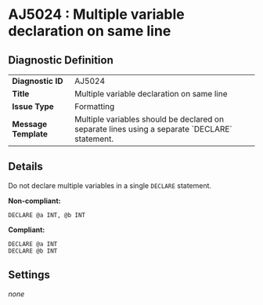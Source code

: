 # AJ5024 : Multiple variable declaration on same line

## Diagnostic Definition

<table>
  <tr>
    <td class="header"><b>Diagnostic ID</b></td>
    <td>AJ5024</td>
  </tr>
  <tr>
    <td class="header"><b>Title</b></td>
    <td>Multiple variable declaration on same line</td>
  </tr>
  <tr>
    <td class="header"><b>Issue Type</b></td>
    <td>Formatting</td>
  </tr>
  <tr>
    <td class="header"><b>Message Template</b></td>
    <td>Multiple variables should be declared on separate lines using a separate `DECLARE` statement.</td>
  </tr>
  
</table>

## Details

Do not declare multiple variables in a single `DECLARE` statement.

**Non-compliant:**

```tsql
DECLARE @a INT, @b INT
```

**Compliant:**

```tsql
DECLARE @a INT
DECLARE @b INT
```


## Settings

*none*

